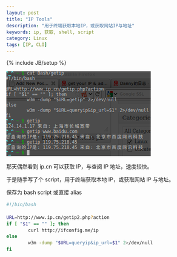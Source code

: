 ```yaml
---
layout: post
title: "IP Tools"
description: "用于终端获取本地IP，或获取网站IP与地址"
keywords: ip, 获取, shell, script
category: Linux
tags: [IP, CLI]
---
```

{% include JB/setup %}

![GetIP](/assets/images/2011/08/getip.png "getip")

那天偶然看到 ip.cn 可以获取 IP，与查阅 IP 地址，速度较快。

<!-- more -->
于是随手写了个 script，用于终端获取本地 IP，或获取网站 IP 与地址。

保存为 bash script 或直接 alias

```bash
#!/bin/bash

URL=http://www.ip.cn/getip2.php?action
if [ "$1" == "" ]; then
        curl http://ifconfig.me/ip
else
        w3m -dump "$URL=queryip&ip_url=$1" 2>/dev/null
fi
```
